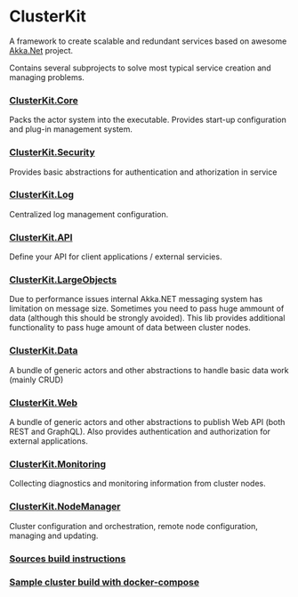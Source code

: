 # ClusterKit

A framework to create scalable and redundant services based on awesome [Akka.Net](https://github.com/akkadotnet/akka.net) project.

Contains several subprojects to solve most typical service creation and managing problems.

### [ClusterKit.Core](./ClusterKit.Core/Readme.md)
Packs the actor system into the executable. Provides start-up configuration and plug-in management system.

### [ClusterKit.Security](./ClusterKit.Security/Readme.md)
Provides basic abstractions for authentication and athorization in service

### [ClusterKit.Log](./ClusterKit.Log/Readme.md)
Centralized log management configuration.

### [ClusterKit.API](./ClusterKit.API/Readme.md)
Define your API for client applications / external servicies.

### [ClusterKit.LargeObjects](./ClusterKit.LargeObjects/Readme.md)
Due to performance issues internal Akka.NET messaging system has limitation on message size. Sometimes you need to pass huge ammount of data (although this should be strongly avoided). This lib provides additional functionality to pass huge amount of data between cluster nodes.

### [ClusterKit.Data](./ClusterKit.Data/Readme.md)
A bundle of generic actors and other abstractions to handle basic data work (mainly CRUD)

### [ClusterKit.Web](./ClusterKit.Web/Readme.md)
A bundle of generic actors and other abstractions to publish Web API (both REST and GraphQL). Also provides authentication and authorization for external applications.

### [ClusterKit.Monitoring](./ClusterKit.Monitoring/Readme.md)
Collecting diagnostics and monitoring information from cluster nodes.

### [ClusterKit.NodeManager](./ClusterKit.NodeManager/Readme.md)
Cluster configuration and orchestration, remote node configuration, managing and updating.

### [Sources build instructions](./BuildScript.md)
### [Sample cluster build with docker-compose](./Docker/Readme.md)
